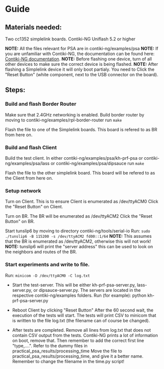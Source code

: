 # Guide

## Materials needed:
Two cc1352 simplelink boards.
Contiki-NG 
Uniflash 5.2 or higher

**NOTE:** All the files relevant for PSA are in contiki-ng/examples/psa
**NOTE:** If you are unfamiliar with Contiki-NG, the documentation can be found here: [Contiki-NG documentation](https://docs.contiki-ng.org/en/develop/).
**NOTE:** Before flashing one device, turn of all other devices to make sure the correct device is being flashed.
**NOTE:** After flashing a Simplelink device it will only boot partialy. You need to Click the "Reset Button" (white component, next to the USB connector on the board).

## Steps:
### Build and flash Border Router
Make sure that 2.4GHz networking is enabled.
Build border router by moving to contiki-ng/examples/rpl-border-router
run 
`make`

Flash the file to one of the Simplelink boards. This board is refered to as BR from here on.


### Build and flash Client
Build the test client. In either contiki-ng/examples/psa/kh-prf-psa or contiki-ng/examples/psa/lass or contiki-ng/examples/psa/dipsauce
run
`make`

Flash the file to the other simplelink board. This board will be refered to as the Client from here on.

### Setup network
Turn on Client. This is to ensure Client is enumerated as /dev/ttyACM0
Click the "Reset Button" on Client.

Turn on BR. The BR will be enumerated as /dev/ttyACM2
Click the "Reset Button" on BR.

Start tunslip6 by moving to directory contiki-ng/tools/serial-io
Run:
`sudo ./tunslip6 -B 115200 -s /dev/ttyACM2 fd00::1/64`
**NOTE:** This assumes that the BR is enumerated as /dev/ttyACM2, otherwise this will not work!
**NOTE:** tunslip6 will print the "server address" this can be used to look on the neighbors and routes of the BR.

### Start experiments and write to file.
Run:
`minicom -D /dev/ttyACM0 -C log.txt`

* Start the test-server. This will be either kh-prf-psa-server.py, lass-server.py, or dipsauce-server.py. The servers are located in the respective contiki-ng/examples folders.
Run (for example):
python kh-prf-psa-server.py

* Reboot Client by clicking "Reset Button"
After the 60 second wait, the execution of the tests will start.
The tests will print CSV to minicom that is written to the file log.txt (the filename can of course be changed).


* After tests are completed.
Remove all lines from log.txt that does not contain CSV output from the tests.
Contiki-NG prints a lot of information on boot, remove that.
Then remember to add the correct first line "type,....". Refer to the dummy files in practical_psa_results/processing_time
Move the file to practical_psa_results/processing_time, and give it a better name. Remember to change the filename in the time.py script!

